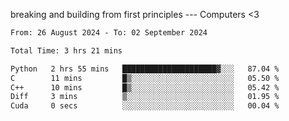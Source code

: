 breaking and building from first principles --- Computers <3

<!--START_SECTION:waka-->

```txt
From: 26 August 2024 - To: 02 September 2024

Total Time: 3 hrs 21 mins

Python   2 hrs 55 mins   █████████████████████▓░░░   87.04 %
C        11 mins         █▒░░░░░░░░░░░░░░░░░░░░░░░   05.50 %
C++      10 mins         █▒░░░░░░░░░░░░░░░░░░░░░░░   05.42 %
Diff     3 mins          ▒░░░░░░░░░░░░░░░░░░░░░░░░   01.95 %
Cuda     0 secs          ░░░░░░░░░░░░░░░░░░░░░░░░░   00.04 %
```

<!--END_SECTION:waka-->
